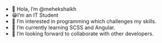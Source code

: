 - 👋 Hola, I’m @mehekshaikh
- 😁I’m an IT Student
- 👀 I’m interested in programming which challenges my skills.
- 🌱 I’m currently learning SCSS and Angular.
- 🙂 I’m looking forward to collaborate with other developers.
<!---
mehekshaikh/mehekshaikh is a ✨ special ✨ repository because its `README.md` (this file) appears on your GitHub profile.
You can click the Preview link to take a look at your changes.
--->
